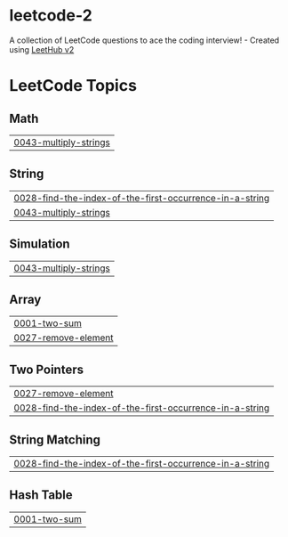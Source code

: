 # leetcode-2
A collection of LeetCode questions to ace the coding interview! - Created using [LeetHub v2](https://github.com/arunbhardwaj/LeetHub-2.0)

<!---LeetCode Topics Start-->
# LeetCode Topics
## Math
|  |
| ------- |
| [0043-multiply-strings](https://github.com/RIDILAK/leetcode-2/tree/master/0043-multiply-strings) |
## String
|  |
| ------- |
| [0028-find-the-index-of-the-first-occurrence-in-a-string](https://github.com/RIDILAK/leetcode-2/tree/master/0028-find-the-index-of-the-first-occurrence-in-a-string) |
| [0043-multiply-strings](https://github.com/RIDILAK/leetcode-2/tree/master/0043-multiply-strings) |
## Simulation
|  |
| ------- |
| [0043-multiply-strings](https://github.com/RIDILAK/leetcode-2/tree/master/0043-multiply-strings) |
## Array
|  |
| ------- |
| [0001-two-sum](https://github.com/RIDILAK/leetcode-2/tree/master/0001-two-sum) |
| [0027-remove-element](https://github.com/RIDILAK/leetcode-2/tree/master/0027-remove-element) |
## Two Pointers
|  |
| ------- |
| [0027-remove-element](https://github.com/RIDILAK/leetcode-2/tree/master/0027-remove-element) |
| [0028-find-the-index-of-the-first-occurrence-in-a-string](https://github.com/RIDILAK/leetcode-2/tree/master/0028-find-the-index-of-the-first-occurrence-in-a-string) |
## String Matching
|  |
| ------- |
| [0028-find-the-index-of-the-first-occurrence-in-a-string](https://github.com/RIDILAK/leetcode-2/tree/master/0028-find-the-index-of-the-first-occurrence-in-a-string) |
## Hash Table
|  |
| ------- |
| [0001-two-sum](https://github.com/RIDILAK/leetcode-2/tree/master/0001-two-sum) |
<!---LeetCode Topics End-->
